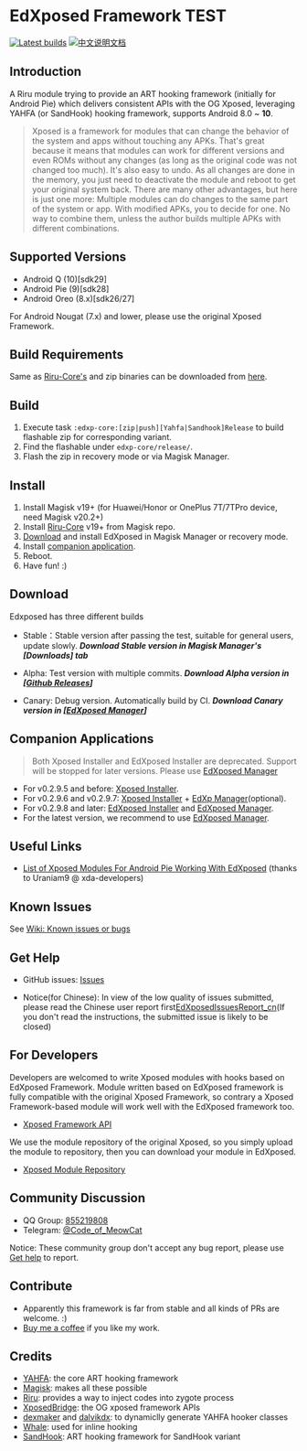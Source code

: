 # EdXposed Framework TEST

[![Latest builds](https://ci.appveyor.com/api/projects/status/qu3vj1d64nqia1b8/branch/master?svg=true)](https://ci.appveyor.com/project/ElderDrivers/edxposed/branch/master) [![中文说明文档](art/README_CN.png)](README_CN.md)

## Introduction 

A Riru module trying to provide an ART hooking framework (initially for Android Pie) which delivers consistent APIs with the OG Xposed, leveraging YAHFA (or SandHook) hooking framework, supports Android 8.0 ~ **10**.

> Xposed is a framework for modules that can change the behavior of the system and apps without touching any APKs. That's great because it means that modules can work for different versions and even ROMs without any changes (as long as the original code was not changed too much). It's also easy to undo. As all changes are done in the memory, you just need to deactivate the module and reboot to get your original system back. There are many other advantages, but here is just one more: Multiple modules can do changes to the same part of the system or app. With modified APKs, you to decide for one. No way to combine them, unless the author builds multiple APKs with different combinations.

## Supported Versions

- Android Q (10)[sdk29]
- Android Pie (9)[sdk28]
- Android Oreo (8.x)[sdk26/27]

For Android Nougat (7.x) and lower, please use the original Xposed Framework.

## Build Requirements

Same as [Riru-Core's](https://github.com/RikkaApps/Riru/blob/master/README.md#build-requirements)
and zip binaries can be downloaded from [here](http://gnuwin32.sourceforge.net/packages/zip.htm).

## Build

1. Execute task `:edxp-core:[zip|push][Yahfa|Sandhook]Release` to build flashable zip for corresponding variant.
2. Find the flashable under `edxp-core/release/`.
3. Flash the zip in recovery mode or via Magisk Manager.

## Install

1. Install Magisk v19+ (for Huawei/Honor or OnePlus 7T/7TPro device, need Magisk v20.2+)
2. Install [Riru-Core](https://github.com/RikkaApps/Riru/releases) v19+ from Magisk repo.
3. [Download](#download) and install EdXposed in Magisk Manager or recovery mode.
4. Install [companion application](#companion-applications).
4. Reboot.
5. Have fun! :)

## Download

Edxposed has three different builds

- Stable：Stable version after passing the test, suitable for general users, update slowly.
***Download Stable version in Magisk Manager's [Downloads] tab***

- Alpha: Test version with multiple commits.
***Download Alpha version in [[Github Releases](https://github.com/ElderDrivers/EdXposed/releases)]***

- Canary: Debug version. Automatically build by CI.
***Download Canary version in [[EdXposed Manager](https://github.com/ElderDrivers/EdXposedManager)]***

## Companion Applications

>  Both Xposed Installer and EdXposed Installer are deprecated. Support will be stopped for later versions. Please use [EdXposed Manager](https://github.com/ElderDrivers/EdXposedManager)

- For v0.2.9.5 and before: [Xposed Installer](https://github.com/DVDAndroid/XposedInstaller).
- For v0.2.9.6 and v0.2.9.7: [Xposed Installer](https://github.com/DVDAndroid/XposedInstaller) + [EdXp Manager](https://github.com/solohsu/EdXpManager)(optional).
- For v0.2.9.8 and later: [EdXposed Installer](https://github.com/solohsu/XposedInstaller) and [EdXposed Manager](https://github.com/ElderDrivers/EdXposedManager).
- For the latest version, we recommend to use [EdXposed Manager](https://github.com/ElderDrivers/EdXposedManager).

## Useful Links

- [List of Xposed Modules For Android Pie Working With EdXposed](https://forum.xda-developers.com/xposed/list-xposed-modules-android-pie-ed-t3892768) (thanks to Uraniam9 @ xda-developers)

## Known Issues

See [Wiki: Known issues or bugs](https://github.com/ElderDrivers/EdXposed/wiki/Known-issues-or-bugs)

## Get Help

- GitHub issues: [Issues](https://github.com/ElderDrivers/EdXposed/issues/)

- Notice(for Chinese): In view of the low quality of issues submitted, please read the Chinese user report first[EdXposedIssuesReport_cn](http://edxp.meowcat.org/assets/EdXposedIssuesReport_cn.txt)(If you don't read the instructions, the submitted issue is likely to be closed)

## For Developers 

Developers are welcomed to write Xposed modules with hooks based on EdXposed Framework. Module written based on EdXposed framework is fully compatible with the original Xposed Framework, so contrary a Xposed Framework-based module will work well with the EdXposed framework too. 

- [Xposed Framework API](https://api.xposed.info/)

We use the module repository of the original Xposed, so you simply upload the module to repository, then you can download your module in EdXposed.

- [Xposed Module Repository](https://repo.xposed.info/)

## Community Discussion

- QQ Group: [855219808](http://shang.qq.com/wpa/qunwpa?idkey=fae42a3dba9dc758caf63e971be2564e67bf7edd751a2ff1c750478b0ad1ca3f)
- Telegram: [@Code_of_MeowCat](http://t.me/Code_of_MeowCat)

Notice: These community group don't accept any bug report, please use [Get help](#get-help) to report.

## Contribute

- Apparently this framework is far from stable and all kinds of PRs are welcome. :)
- [Buy me a coffee](https://www.paypal.me/givin2u) if you like my work.

## Credits 

- [YAHFA](https://github.com/rk700/YAHFA): the core ART hooking framework
- [Magisk](https://github.com/topjohnwu/Magisk/): makes all these possible
- [Riru](https://github.com/RikkaApps/Riru): provides a way to inject codes into zygote process
- [XposedBridge](https://github.com/rovo89/XposedBridge): the OG xposed framework APIs
- [dexmaker](https://github.com/linkedin/dexmaker) and [dalvikdx](https://github.com/JakeWharton/dalvik-dx): to dynamiclly generate YAHFA hooker classes
- [Whale](https://github.com/asLody/whale): used for inline hooking
- [SandHook](https://github.com/ganyao114/SandHook/): ART hooking framework for SandHook variant

